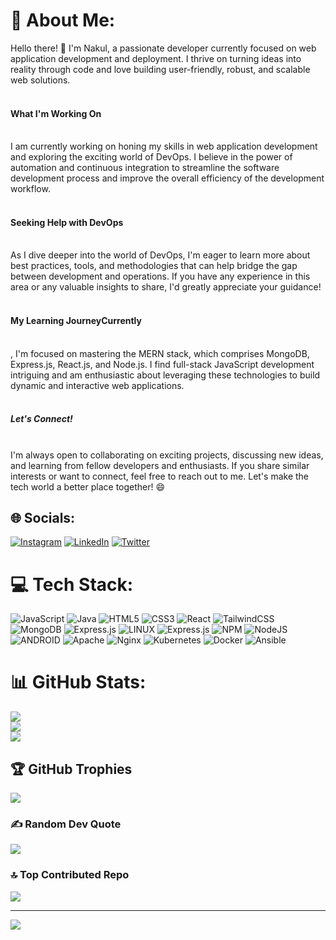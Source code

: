 # 💫 About Me:
Hello there! 👋 I'm Nakul, a passionate developer currently focused on web application development and deployment. I thrive on turning ideas into reality through code and love building user-friendly, robust, and scalable web solutions.<br><br> <h4>What I'm Working On</h4><br>I am currently working on honing my skills in web application development and exploring the exciting world of DevOps. I believe in the power of automation and continuous integration to streamline the software development process and improve the overall efficiency of the development workflow.<br><br><h4>Seeking Help with DevOps</h4><br>As I dive deeper into the world of DevOps, I'm eager to learn more about best practices, tools, and methodologies that can help bridge the gap between development and operations. If you have any experience in this area or any valuable insights to share, I'd greatly appreciate your guidance!<br><br><h4>My Learning JourneyCurrently</h4><br>, I'm focused on mastering the MERN stack, which comprises MongoDB, Express.js, React.js, and Node.js. I find full-stack JavaScript development intriguing and am enthusiastic about leveraging these technologies to build dynamic and interactive web applications.<br><br><h5>Let's Connect!</h5><br>I'm always open to collaborating on exciting projects, discussing new ideas, and learning from fellow developers and enthusiasts. If you share similar interests or want to connect, feel free to reach out to me. Let's make the tech world a better place together! 😄


## 🌐 Socials:
[![Instagram](https://img.shields.io/badge/Instagram-%23E4405F.svg?logo=Instagram&logoColor=white)](https://instagram.com/_nakulbhardwaj_/) [![LinkedIn](https://img.shields.io/badge/LinkedIn-%230077B5.svg?logo=linkedin&logoColor=white)](https://linkedin.com/nakul-bhardwaj/) [![Twitter](https://img.shields.io/badge/Twitter-%231DA1F2.svg?logo=Twitter&logoColor=white)](https://twitter.com/_NakulBhardwaj_) 

# 💻 Tech Stack:
![JavaScript](https://img.shields.io/badge/javascript-%23323330.svg?style=for-the-badge&logo=javascript&logoColor=%23F7DF1E) ![Java](https://img.shields.io/badge/java-%23ED8B00.svg?style=for-the-badge&logo=java&logoColor=white) ![HTML5](https://img.shields.io/badge/html5-%23E34F26.svg?style=for-the-badge&logo=html5&logoColor=white) ![CSS3](https://img.shields.io/badge/css3-%231572B6.svg?style=for-the-badge&logo=css3&logoColor=white) ![React](https://img.shields.io/badge/react-%2320232a.svg?style=for-the-badge&logo=react&logoColor=%2361DAFB) ![TailwindCSS](https://img.shields.io/badge/tailwindcss-%2338B2AC.svg?style=for-the-badge&logo=tailwind-css&logoColor=white) ![MongoDB](https://img.shields.io/badge/MongoDB-%234ea94b.svg?style=for-the-badge&logo=mongodb&logoColor=white) ![Express.js](https://img.shields.io/badge/express.js-%23404d59.svg?style=for-the-badge&logo=express&logoColor=%2361DAFB) ![LINUX](https://img.shields.io/badge/Linux-FCC624?style=for-the-badge&logo=linux&logoColor=black) ![Express.js](https://img.shields.io/badge/express.js-%23404d59.svg?style=for-the-badge&logo=express&logoColor=%2361DAFB) ![NPM](https://img.shields.io/badge/NPM-%23000000.svg?style=for-the-badge&logo=npm&logoColor=white) ![NodeJS](https://img.shields.io/badge/node.js-6DA55F?style=for-the-badge&logo=node.js&logoColor=white) ![ANDROID](https://img.shields.io/badge/android-%2320232a.svg?style=for-the-badge&logo=android&logoColor=%a4c639) ![Apache](https://img.shields.io/badge/apache-%23D42029.svg?style=for-the-badge&logo=apache&logoColor=white) ![Nginx](https://img.shields.io/badge/nginx-%23009639.svg?style=for-the-badge&logo=nginx&logoColor=white) ![Kubernetes](https://img.shields.io/badge/kubernetes-%23326ce5.svg?style=for-the-badge&logo=kubernetes&logoColor=white) ![Docker](https://img.shields.io/badge/docker-%230db7ed.svg?style=for-the-badge&logo=docker&logoColor=white) ![Ansible](https://img.shields.io/badge/ansible-%231A1918.svg?style=for-the-badge&logo=ansible&logoColor=white)
# 📊 GitHub Stats:
![](https://github-readme-stats.vercel.app/api?username=nakulbh&theme=dark&hide_border=false&include_all_commits=true&count_private=false)<br/>
![](https://github-readme-streak-stats.herokuapp.com/?user=nakulbh&theme=dark&hide_border=false)<br/>
![](https://github-readme-stats.vercel.app/api/top-langs/?username=nakulbh&theme=dark&hide_border=false&include_all_commits=true&count_private=false&layout=compact)

## 🏆 GitHub Trophies
![](https://github-profile-trophy.vercel.app/?username=nakulbh&theme=dark&no-frame=false&no-bg=true&margin-w=4)

### ✍️ Random Dev Quote
![](https://quotes-github-readme.vercel.app/api?type=horizontal&theme=dark)

### 🔝 Top Contributed Repo
![](https://github-contributor-stats.vercel.app/api?username=nakulbh&limit=5&theme=dark&combine_all_yearly_contributions=true)

---
[![](https://visitcount.itsvg.in/api?id=nakulbh&icon=1&color=12)](https://visitcount.itsvg.in)

<!-- Proudly created with GPRM ( https://gprm.itsvg.in ) -->
